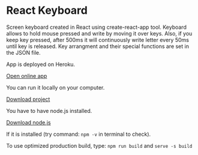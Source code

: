 # React Keyboard
Screen keyboard created in React using create-react-app tool.
Keyboard allows to hold mouse pressed and write by moving it over keys. 
Also, if you keep key pressed, after 500ms it will continuously write letter every 50ms until key is released.
Key arrangment and their special functions are set in the JSON file.



App is deployed on Heroku.

[Open online app](https://mysterious-meadow-90744.herokuapp.com/)


You can run it locally on your computer.

[Download project](https://github.com/olekk/React-Keyboard/archive/refs/heads/main.zip)

You have to have node.js installed.

[Download node.js](https://nodejs.org/en/download/)

If it is installed (try command: `npm -v` in terminal to check).

To use optimized production build, type: `npm run build` and `serve -s build`
